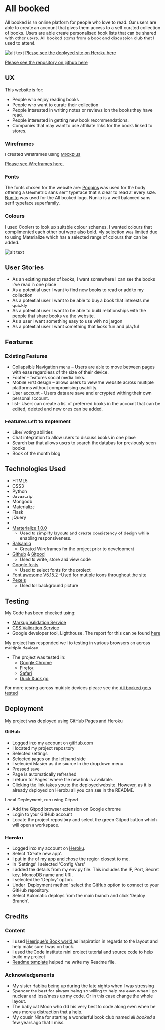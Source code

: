 # All booked
All booked is an online platform for people who love to read. 
Our users are able to create an account that gives them access to a self curated collection of books. 
Users are able create personalised book lists that can be shared with other users. All booked stems from a book and discussion club that I used to attend.  

![alt text](static/images/Multi-device-mockup.PNG "Multi device mock up")
[Please see the deployed site on Heroku here](https://all-booked-ms3.herokuapp.com/)


[Please see the repository on github here](https://marijoke.github.io/all-booked-ms3/)

## UX
This website is for:
- People who enjoy reading books
- People who want to curate their collection
- People interested in writing notes or reviews ion the books they have read.
- People interested in getting new book recommendations.
- Companies that may want to use affiliate links for the books linked to stores. 


### Wireframes
I created wireframes using [Mockplus](https://www.mockplus.com/?home=1)

[Please see Wireframes here.](https://photos.app.goo.gl/ijiVN3WHbHJBuBJD6)

### Fonts 
The fonts chosen for the website are:
[Poppins](https://fonts.google.com/specimen/Poppins?query=popp#glyphs) was used for the body offering a Geometric sans serif typeface that is clear to read at every size.
[Nunito](https://fonts.google.com/specimen/Nunito?query=nunito#standard-styles) was used for the All booked logo. Nunito is a well balanced sans serif typeface superfamily.

### Colours
I used [Coolers](https://coolors.co/) to look up suitable colour schemes. I wanted colours that complimented each other but were also bold. My selection was limited due to using Materialize which has a selected range of colours that can be added. 

![alt text](static/images/MS3-colours.png "Colours")

## User Stories 
- As an existing reader of books, I want somewhere I can see the books I've read in one place 
- As a potential user I want to find new books to read or add to my collection
- As a potential user I want to be able to buy a book that interests me quickly
- As a potential user I want to be able to build relationships with the people that share books via the website. 
- As a user I want something easy to use with no jargon
- As a potential user I want something that looks fun and playful

## Features
### Existing Features
- Collapsible Navigation menu – Users are able to move between pages with ease regardless of the size of their device.
- Footer – features social media links.
- Mobile First design – allows users to view the website across multiple platforms without compromising usability.
- User account - Users data are save and encrypted withing their own personal account.
- list- Users can create a list of preferred books in the account that can be edited, deleted and new ones can be added.
### Features Left to Implement
- Like/ voting abilities
- Chat integration to allow users to discuss books in one place
- Search bar that allows users to search the databas for previously seen books
- Book of the month blog 
## Technologies Used
- HTML5 
- CSS3
- Python
- Javascript
- Mongodb
- Materialize
- Flask
- jQuery
- 
- [Marterialize 1.0.0](https://materializecss.com/)
    - Used to simplify layouts and create consistency of design while enabling responsiveness. 
- [Balsamiq](https://balsamiq.com/)
    - Created Wireframes for the project prior to development
- [Github](https://github.com/) & [Gitpod](https://www.gitpod.io/)
    - Used to write, store and view code
- [Google fonts](https://fonts.google.com/)
    - Used to select fonts for the project
- [Font awesome V5.15.2](https://fontawesome.com/icons?d=gallery)
    -Used for mutiple icons throughout the site 
- [Pexels](https://www.pexels.com/)
    - Used for background picture

## Testing
My Code has been checked using:
- [Markup Validation Service](https://validator.w3.org/#validate_by_input)
- [CSS Validation Service](https://jigsaw.w3.org/css-validator/)
- Google developer tool, Lighthouse. The report for this can be found [here](https://photos.app.goo.gl/H9SSpePbkK4aVqLZ7)

My project has responded well to testing in various browsers on across multiple devices. 
- The project was tested in:
    - [Google Chrome](https://www.google.com/intl/en_uk/chrome/)
    - [Firefox](https://www.mozilla.org/en-GB/firefox/)
    - [Safari](https://www.apple.com/uk/safari/)
    - [Duck Duck go](https://duckduckgo.com/)

For more testing across multiple devices please see the [All booked gets tested](/workspace/all-booked-ms3/All-booked-gets-tested.md)

## Deployment

My project was deployed using GitHub Pages and Heroku
#### GitHub
- Logged into my account on [gitHub.com](https://github.com/)
- I located my project repository 
- Selected settings
- Selected pages on the lefthand side
- I selected Master as the source in the dropdown menu
- Pressed save
- Page is automatically refreshed 
- I return to 'Pages' where the new link is available.
- Clicking the link takes you to the deployed website. However, as it is already deployed on Heroku all you can see in the README.

Local Deployment, run using Gitpod
-	Add the Gitpod browser extension on Google chrome
-	Login to your GitHub account
-	Locate the project repository and select the green Gitpod button which will open a workspace.

### Heroku
- Logged into my account on [Heroku](https://www.heroku.com/).
- Select 'Create new app'.
- I put in the of my app and chose the region closest to me.
- In 'Settings' I selected 'Config Vars' 
- I added the details from my env.py file. This includes the IP, Port, 
Secret key, MongoDB name and URI.
- I selected the 'Deploy' option.
- Under 'Deployment method' select the GitHub option to connect to your GitHub repository.
- Select Automatic deploys from the main branch and click 'Deploy Branch'.

## Credits
### Content 
- I used [Henrique's Book world ](https://github.com/Henriqueperoni/CI-MS3-Books-World) as inspiration in regards to the layout and help make sure I was on track.
- I used the Code institute mini project tutorial and source code to help build my project
- [Readme template](https://github.com/Code-Institute-Solutions/readme-template/blob/master/README.md#existing-features) helped me write my Readme file.
### Acknowledgements
- My sister Habiba being up during the late nights when I was stressing
- Spencer the best for always being so willing to help me even when I go nuclear and lose/mess up my code. Or in this case change the whole layout. 
- The baby cat Moon who did his very best to code along even when he was more a distraction that a help.
- My cousin Nina for starting a wonderful book club named *all booked* a few years ago that I miss. 

